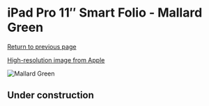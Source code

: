 # iPad Pro 11″ Smart Folio - Mallard Green

[Return to previous page](/ipad_pro4)

[High-resolution image from Apple](https://store.storeimages.cdn-apple.com/8756/as-images.apple.com/is/MJMD3?wid=4500&hei=4500&fmt=png)

<div style="width: 500px"><img src="/everyphone/MJMD3.png" alt="Mallard Green"></div>

## Under construction
